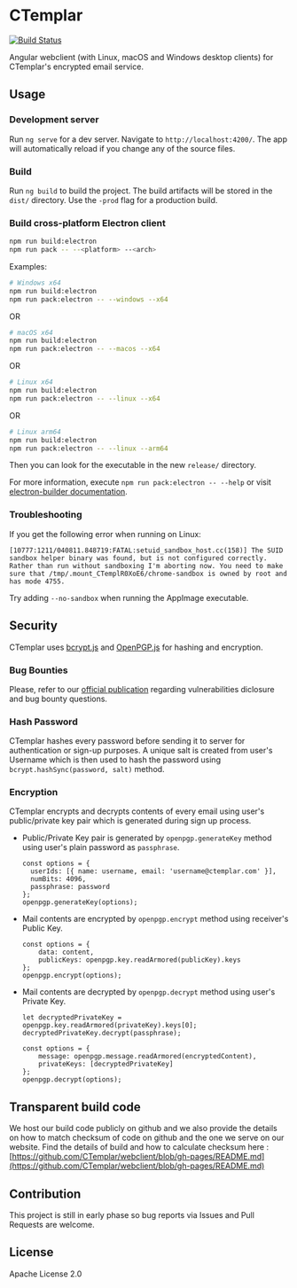 # CTemplar

[![Build Status](https://travis-ci.org/CTemplar/webclient.svg?branch=master)](https://travis-ci.org/CTemplar/webclient)

Angular webclient (with Linux, macOS and Windows desktop clients) for CTemplar's encrypted email service. 

## Usage

### Development server

Run `ng serve` for a dev server. Navigate to `http://localhost:4200/`. The app will automatically reload if you change any of the source files.

### Build

Run `ng build` to build the project. The build artifacts will be stored in the `dist/` directory. Use the `-prod` flag for a production build.

### Build cross-platform Electron client

```bash
npm run build:electron
npm run pack -- --<platform> --<arch>
```

Examples:

```bash
# Windows x64
npm run build:electron
npm run pack:electron -- --windows --x64
```
OR

```bash
# macOS x64
npm run build:electron
npm run pack:electron -- --macos --x64
```

OR

```bash
# Linux x64
npm run build:electron
npm run pack:electron -- --linux --x64
```

OR

```bash
# Linux arm64
npm run build:electron
npm run pack:electron -- --linux --arm64
```

Then you can look for the executable in the new `release/` directory.

For more information, execute `npm run pack:electron -- --help` or visit [electron-builder documentation](https://github.com/electron-userland/electron-builder).

### Troubleshooting

If you get the following error when running on Linux:

```[10777:1211/040811.848719:FATAL:setuid_sandbox_host.cc(158)] The SUID sandbox helper binary was found, but is not configured correctly. Rather than run without sandboxing I'm aborting now. You need to make sure that /tmp/.mount_CTemplR0XoE6/chrome-sandbox is owned by root and has mode 4755.```

Try adding `--no-sandbox` when running the AppImage executable.

## Security

CTemplar uses [bcrypt.js](https://github.com/dcodeIO/bcrypt.js) and [OpenPGP.js](https://github.com/openpgpjs/openpgpjs) for hashing and encryption.

### Bug Bounties

Please, refer to our [official publication](https://ctemplar.com/security) regarding vulnerabilities diclosure and bug bounty questions.

### Hash Password

CTemplar hashes every password before sending it to server for authentication or sign-up purposes.
A unique salt is created from user's Username which is then used to hash the password using `bcrypt.hashSync(password, salt)` method.

### Encryption

CTemplar encrypts and decrypts contents of every email using user's public/private key pair which is generated during sign up process.

- Public/Private Key pair is generated by `openpgp.generateKey` method using user's plain password as `passphrase`.
  ```
  const options = {
    userIds: [{ name: username, email: 'username@ctemplar.com' }],
    numBits: 4096,
    passphrase: password
  };
  openpgp.generateKey(options);
  ```
- Mail contents are encrypted by `openpgp.encrypt` method using receiver's Public Key.
  ```
  const options = {
      data: content,
      publicKeys: openpgp.key.readArmored(publicKey).keys
  };
  openpgp.encrypt(options);
  ```
- Mail contents are decrypted by `openpgp.decrypt` method using user's Private Key.

  ```
  let decryptedPrivateKey = openpgp.key.readArmored(privateKey).keys[0];
  decryptedPrivateKey.decrypt(passphrase);

  const options = {
      message: openpgp.message.readArmored(encryptedContent),
      privateKeys: [decryptedPrivateKey]
  };
  openpgp.decrypt(options);
  ```

## Transparent build code

We host our build code publicly on github and we also provide the details on how to match checksum of code on github and the one we serve
on our website. Find the details of build and how to calculate checksum here : [https://github.com/CTemplar/webclient/blob/gh-pages/README.md](https://github.com/CTemplar/webclient/blob/gh-pages/README.md)

## Contribution

This project is still in early phase so bug reports via Issues and Pull Requests are welcome.

## License

Apache License 2.0

